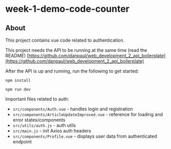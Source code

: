 # week-1-demo-code-counter

## About

This project contains vue code related to authentication.

This project needs the API to be running at the same time (read the README) [https://github.com/danpaul/web_development_2_api_boilerplate](https://github.com/danpaul/web_development_2_api_boilerplate)

After the API is up and running, run the following to get started:

`npm install`

`npm run dev`

Important files related to auth:

- `src/components/Auth.vue` - handles login and registration
- `src/components/ArticleUpdateImproved.vue` - reference for loading and error states/components
- `src/utils/auth.js` - auth utils
- `src/main.js` - init Axios auth headers
- `src/components/Profile.vue` - displays user data from authenticated endpoint
